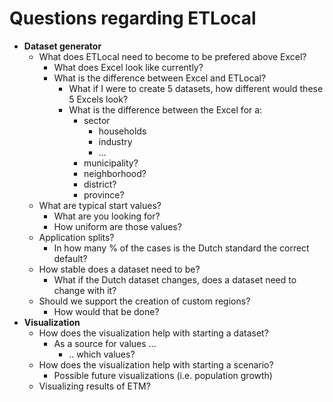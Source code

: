 # Questions regarding ETLocal

- **Dataset generator**
  - What does ETLocal need to become to be prefered above Excel?
    - What does Excel look like currently?
    - What is the difference between Excel and ETLocal?
      - What if I were to create 5 datasets, how different would these 5 Excels look?
      - What is the difference between the Excel for a:
        - sector
          - households
          - industry
          - ...
        - municipality?
        - neighborhood?
        - district?
        - province?
  - What are typical start values?
    - What are you looking for?
    - How uniform are those values?
  - Application splits?
    - In how many % of the cases is the Dutch standard the correct default?
  - How stable does a dataset need to be?
    - What if the Dutch dataset changes, does a dataset need to change with it?
  - Should we support the creation of custom regions?
    - How would that be done?
- **Visualization**
  - How does the visualization help with starting a dataset?
    - As a source for values ...
      - .. which values?
  - How does the visualization help with starting a scenario?
    - Possible future visualizations (i.e. population growth)
  - Visualizing results of ETM?

